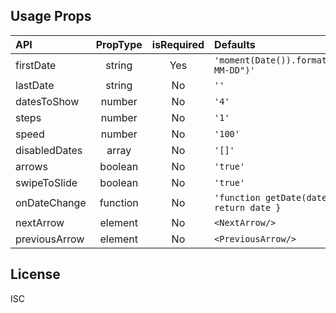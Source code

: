 ## Usage Props

| API           | PropType | isRequired | Defaults                                 | Use |
| :------------ | :------: | :--------: | :--------------------------------------- | --- |
| firstDate     |  string  |    Yes     | `'moment(Date()).format("YYYY-MM-DD")'`  |
| lastDate      |  string  |     No     | `''`                                     |
| datesToShow   |  number  |     No     | `'4'`                                    |
| steps         |  number  |     No     | `'1'`                                    |
| speed         |  number  |     No     | `'100'`                                  |
| disabledDates |  array   |     No     | `'[]'`                                   |
| arrows        | boolean  |     No     | `'true'`                                 |
| swipeToSlide  | boolean  |     No     | `'true'`                                 |
| onDateChange  | function |     No     | `'function getDate(date){ return date }` |
| nextArrow     | element  |     No     | `<NextArrow/>`                           |
| previousArrow | element  |     No     | `<PreviousArrow/>`                       |

## License

ISC
